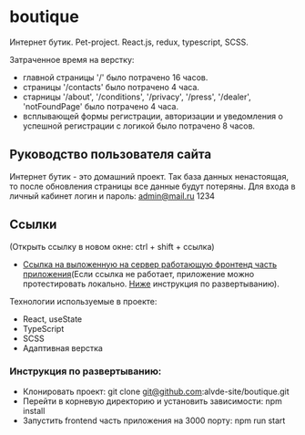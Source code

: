 # boutique

Интернет бутик. Pet-project. React.js, redux, typescript, SCSS.

Затраченное время на верстку:

- главной страницы '/' было потрачено 16 часов.
- страницы '/contacts' было потрачено 4 часа.
- старницы '/about', '/conditions', '/privacy', '/press', '/dealer', 'notFoundPage' было потрачено 4 часа.
- всплывающей формы регистрации, авторизации и уведомления о успешной регистрации с логикой было потрачено 8 часов.

## Руководство пользователя сайта

Интернет бутик - это домашний проект. Так база данных ненастоящая, то после обновления страницы все данные будут потеряны. Для входа в личный кабинет логин и пароль: admin@mail.ru  1234

## Ссылки
(Открыть ссылку в новом окне: ctrl + shift + ссылка)

- [Ссылка на выложенную на сервер работающую фронтенд часть приложения](https://handmire-nto9rl.stormkit.dev/)(Если ссылка не работает, приложение можно протестировать локально. [Ниже](#инструкция-по-развертыванию) инструкция по развертыванию).

Технологии используемые в проекте:

- React, useState
- TypeScript
- SCSS
- Адаптивная верстка

### Инструкция по развертыванию:

- Клонировать проект: git clone git@github.com:alvde-site/boutique.git
- Перейти в корневую директорию и установить зависимости: npm install
- Запустить frontend часть приложения на 3000 порту: npm run start
